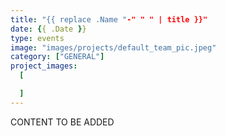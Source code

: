 ```yaml
---
title: "{{ replace .Name "-" " " | title }}"
date: {{ .Date }}
type: events
image: "images/projects/default_team_pic.jpeg"
category: ["GENERAL"]
project_images:
  [

  ]
---
```


CONTENT TO BE ADDED
